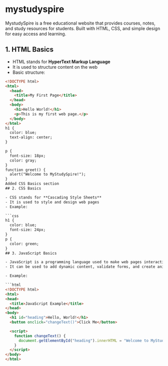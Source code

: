 # mystudyspire
MystudySpire is a free educational website that provides courses, notes, and study resources for students. Built with HTML, CSS, and simple design for easy access and learning.
## 1. HTML Basics  

- HTML stands for **HyperText Markup Language**  
- It is used to structure content on the web  
- Basic structure:  

```html
<!DOCTYPE html>
<html>
  <head>
    <title>My First Page</title>
  </head>
  <body>
    <h1>Hello World!</h1>
    <p>This is my first web page.</p>
  </body>
</html>
h1 {
  color: blue;
  text-align: center;
}

p {
  font-size: 18px;
  color: gray;
}
function greet() {
  alert("Welcome to MyStudySpire!");
}
Added CSS Basics section
## 2. CSS Basics

- CSS stands for **Cascading Style Sheets**
- It is used to style and design web pages
- Example:

```css
h1 {
  color: blue;
  font-size: 24px;
}
p {
  color: green;
}
## 3. JavaScript Basics

- JavaScript is a programming language used to make web pages interactive.
- It can be used to add dynamic content, validate forms, and create animations.

- Example:

```html
<!DOCTYPE html>
<html>
<head>
  <title>JavaScript Example</title>
</head>
<body>
  <h1 id="heading">Hello, World!</h1>
  <button onclick="changeText()">Click Me</button>

  <script>
    function changeText() {
      document.getElementById("heading").innerHTML = "Welcome to MyStudySpire!";
    }
  </script>
</body>
</html>
